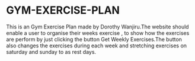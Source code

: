 # GYM-EXERCISE-PLAN
This is an Gym Exercise Plan made by Dorothy Wanjiru.The website should enable a user to organise their weeks exercise , to show how the exercises are perform  by just clicking the button Get Weekly Exercises.The button also changes the exercises during each week and stretching exercises on saturday and sunday to as rest days.